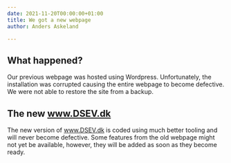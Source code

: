 ```yaml
---
date: 2021-11-20T00:00:00+01:00
title: We got a new webpage
author: Anders Askeland

---
```

## What happened?

Our previous webpage was hosted using Wordpress. Unfortunately, the installation was corrupted causing the entire webpage to become defective. We were not able to restore the site from a backup.

## The new www.DSEV.dk

The new version of www.DSEV.dk is coded using much better tooling and will never become defective. Some features from the old webpage might not yet be available, however, they will be added as soon as they become ready.